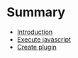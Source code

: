 # Summary

* [Introduction](introduction.html)
* [Execute javascript](exec-js.html)
* [Create plugin](plugin.html)

